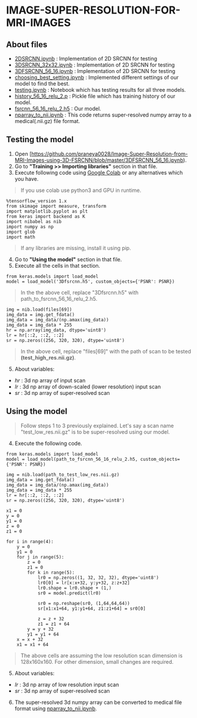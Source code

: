 # IMAGE-SUPER-RESOLUTION-FOR-MRI-IMAGES
## About files
- [2DSRCNN.ipynb](https://github.com/praneya0028/Image-Super-Resolution-from-MRI-Images-using-3D-FSRCNN/blob/master/2DSRCNN.ipynb) : Implementation of 2D SRCNN for testing
- [3DSRCNN_32x32.ipynb](https://github.com/praneya0028/Image-Super-Resolution-from-MRI-Images-using-3D-FSRCNN/blob/master/3DSRCNN_32x32.ipynb) : Implementation of 2D SRCNN for testing
- [3DFSRCNN_56_16.ipynb](https://github.com/praneya0028/Image-Super-Resolution-from-MRI-Images-using-3D-FSRCNN/blob/master/3DFSRCNN_56_16.ipynb) : Implementation of 2D SRCNN for testing
- [choosing_best_setting.ipynb](https://github.com/praneya0028/Image-Super-Resolution-from-MRI-Images-using-3D-FSRCNN/blob/master/choosing_best_setting.ipynb) : Implemented different settings of our model to find the best.
- [testing.ipynb](https://github.com/praneya0028/Image-Super-Resolution-from-MRI-Images-using-3D-FSRCNN/blob/master/testing.ipynb) : Notebook which has testing results for all three models.
- [history_56_16_relu_2.p](https://github.com/praneya0028/Image-Super-Resolution-from-MRI-Images-using-3D-FSRCNN/blob/master/history_56_16_relu_2.p) : Pickle file which has training history of our model.
- [fsrcnn_56_16_relu_2.h5](https://github.com/praneya0028/Image-Super-Resolution-from-MRI-Images-using-3D-FSRCNN/blob/master/fsrcnn_56_16_relu_2.h5) : Our model.
- [nparray_to_nii.ipynb](https://github.com/praneya0028/Image-Super-Resolution-from-MRI-Images-using-3D-FSRCNN/blob/master/nparray_to_nii.ipynb) : This code returns super-resolved numpy array to a medical(.nii.gz) file format.

## Testing the model
1. Open [https://github.com/praneya0028/Image-Super-Resolution-from-MRI-Images-using-3D-FSRCNN/blob/master/3DFSRCNN_56_16.ipynb).
2. Go to **"Training >> Importing libraries"** section in that file.
3. Execute following code using [Google Colab](https://colab.research.google.com/) or any alternatives which you have.
> If you use colab use python3 and GPU in runtime.
```
%tensorflow_version 1.x
from skimage import measure, transform
import matplotlib.pyplot as plt
from keras import backend as K
import nibabel as nib
import numpy as np
import glob
import math
```
> If any libraries are missing, install it using pip.
4. Go to **"Using the model"** section in that file.
5. Execute all the cells in that section.
```
from keras.models import load_model
model = load_model('3Dfsrcnn.h5', custom_objects={'PSNR': PSNR})
```
> In the the above cell, replace "3Dfsrcnn.h5" with path_to_fsrcnn_56_16_relu_2.h5.
```
img = nib.load(files[69])
img_data = img.get_fdata()
img_data = img_data/(np.amax(img_data))
img_data = img_data * 255
hr = np.array(img_data, dtype='uint8')
lr = hr[::2, ::2, ::2]
sr = np.zeros((256, 320, 320), dtype='uint8')
```
> In the above cell, replace "files\[69]" with the path of scan to be tested **(test_high_res.nii.gz)**.
5. About variables:
- *hr* : 3d np array of input scan 
- *lr* : 3d np array of down-scaled (lower resolution) input scan
- *sr* : 3d np array of super-resolved scan

## Using the model
> Follow steps 1 to 3 previously explained.
> Let's say a scan name "test_low_res.nii.gz" is to be super-resolved using our model.
4. Execute the following code.
```
from keras.models import load_model
model = load_model(path_to_fsrcnn_56_16_relu_2.h5, custom_objects={'PSNR': PSNR})
```
```
img = nib.load(path_to_test_low_res.nii.gz)
img_data = img.get_fdata()
img_data = img_data/(np.amax(img_data))
img_data = img_data * 255
lr = hr[::2, ::2, ::2]
sr = np.zeros((256, 320, 320), dtype='uint8')
```
```
x1 = 0
y = 0
y1 = 0
z = 0
z1 = 0

for i in range(4):
    y = 0
    y1 = 0
    for j in range(5):
        z = 0
        z1 = 0
        for k in range(5):
            lr0 = np.zeros((1, 32, 32, 32), dtype='uint8')
            lr0[0] = lr[x:x+32, y:y+32, z:z+32]
            lr0.shape = lr0.shape + (1,)
            sr0 = model.predict(lr0)

            sr0 = np.reshape(sr0, (1,64,64,64))
            sr[x1:x1+64, y1:y1+64, z1:z1+64] = sr0[0]

            z = z + 32
            z1 = z1 + 64
        y = y + 32
        y1 = y1 + 64
    x = x + 32
    x1 = x1 + 64
```
> The above cells are assuming the low resolution scan dimension is 128x160x160. For other dimension, small changes are required.
5. About variables:
- *lr* : 3d np array of low resolution input scan
- *sr* : 3d np array of super-resolved scan
6. The super-resolved 3d numpy array can be converted to medical file format using [nparray_to_nii.ipynb](https://github.com/praneya0028/Image-Super-Resolution-from-MRI-Images-using-3D-FSRCNN/blob/master/nparray_to_nii.ipynb).
